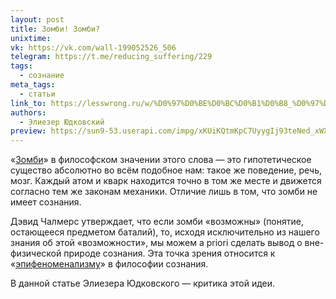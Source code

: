 ```yaml
---
layout: post
title: Зомби! Зомби?
unixtime: 
vk: https://vk.com/wall-199052526_506
telegram: https://t.me/reducing_suffering/229
tags:
  - сознание
meta_tags:
  - статьи
link_to: https://lesswrong.ru/w/%D0%97%D0%BE%D0%BC%D0%B1%D0%B8_%D0%97%D0%BE%D0%BC%D0%B1%D0%B8
authors:
  - Элиезер Юдковский
preview: https://sun9-53.userapi.com/impg/xKUiKQtmKpC7UyygIj93teNed_xWXEEW3Rlx8Q/-iG_opz5rM4.jpg?size=1074x479&quality=96&sign=867200fa46c1e8240d45098bf3704726&c_uniq_tag=V9rZvd2rNHjlNnIgD2XW6C4oMSz-1ZGRgTq-7ZqYKQA&type=share
---
```

«[Зомби](296.html)» в философском значении этого слова — это гипотетическое существо абсолютно во всём подобное нам: такое же поведение, речь, мозг. Каждый атом и кварк находится точно в том же месте и движется согласно тем же законам механики. Отличие лишь в том, что зомби не имеет сознания.  

Дэвид Чалмерс утверждает, что если зомби «возможны» (понятие, остающееся предметом баталий), то, исходя исключительно из нашего знания об этой «возможности», мы можем a priori сделать вывод о вне-физической природе сознания. Эта точка зрения относится к «[эпифеноменализму](505.html)» в философии сознания.

В данной статье Элиезера Юдковского — критика этой идеи.